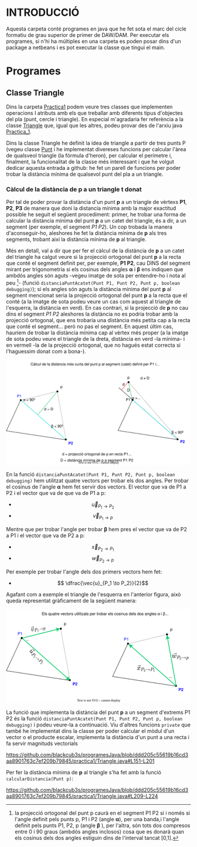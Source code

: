 # INTRODUCCIÓ

Aquesta carpeta conté programes en java que he fet sota el marc del cicle formatiu de grau superior de primer de DAW/DAM. Per executar els programes, si n'hi ha múltiples en una carpeta es poden posar dins d'un package a netbeans i es pot executar la classe que tingui el main.

# Programes

## Classe Triangle

Dins la carpeta [Practica1](./practica1/) podem veure tres classes que implementen operacions I atributs amb els que treballar amb diferents tipus d'objectes del pla (punt, cercle i triangle). En especial m'agradaria fer referència a la classe [Triangle](./practica1/Triangle.java) que, igual que les altres, podeu provar des de l'arxiu java [Practica_1](./practica1/Practica_1.java).

Dins la classe Triangle he definit la idea de triangle a partir de tres punts P (vegeu classe [Punt](./practica1/Punt.java) i he implementat divereses funcions per calcular l'àrea de qualsveol triangle (la fórmula d'heron), per calcular el perímetre i, finalment, la funcionalitat de la classe més interessant i que he volgut dedicar aquesta entrada a github: he fet un parell de funcions per poder trobar la distància mínima de qualsevol punt del pla a un triangle.

### Càlcul de la distància de p a un triangle t donat

Per tal de poder provar la distància d'un punt **p** a un triangle de vèrtexs **P1**, **P2**, **P3** de manera que doni la distancia mínima amb la major exactitud possible he seguit el següent procediment: primer, he trobar una forma de calcular la distància mínima del punt **p** a un catet del triangle, és a dir, a un segment (per exemple, el segment *P1 P2*). Un cop trobada la manera d'aconseguir-ho, aleshores he fet la distància mínima de **p** als tres segments, trobant així la distància mínima de **p** al triangle.

Més en detall, val a dir que per fer el càlcul de la distància de **p** a un catet del triangle ha calgut veure si la projecció ortogonal del punt **p** a la recta que conté el segment definit per, per exemple, **P1 P2**, cau DINS del segment mirant per trigonometria si els cosinus dels angles **α** i **β** ens indiquen que ambdós angles són aguts -vegeu imatge de sota per entendre-ho i nota al peu [^1]- (funció `distanciaPuntAcatet(Punt P1, Punt P2, Punt p, boolean debugging)`); si els angles són aguts la distància mínima del punt **p** al segment mencionat seria la projecció ortogonal del punt **p** a la recta que el conté (a la imatge de sota podeu veure un cas com aquest al triangle de l'esquerra, la distància en verd). En cas contrari, si la projecció de **p** no cau dins el segment *P1 P2* aleshores la distància no es podria trobar amb la projecció ortogonal, que ens trobaria una distància més petita cap a la recta que conté el segment... però no pas el segment. En aquest últim cas, hauriem de trobar la distància mínima cap al vèrtex més proper (a la imatge de sota podeu veure el triangle de la dreta, distància en verd -la mínima- i en vermell -la de la projecció ortogonal, que no hagués estat correcta si l'haguessim donat com a bona-).


<p align="center">
  <img src="./practica1/auxiliars/diagramaDistanciaMinimaTriangle.svg" alt="imatge triangle no carrega">
</p>

En la funció `distanciaPuntAcatet(Punt P1, Punt P2, Punt p, boolean debugging)` hem utilitzat quatre vectors per trobar els dos angles. Per trobar el cosinus de l'angle **α** hem fet servir dos vectors. El vector que va de P1 a P2 i el vector que va de  que va de P1 a p: 

-  $$\vec{u}_{P_1 \to P_2}$$
-  $$\vec{v}_{P_1 \to p}$$

 Mentre que per trobar l'angle per trobar **β** hem pres el vector que va de P2 a P1 i el vector que va de P2 a p:
 
 - $$\vec{x}_{P_2 \to P_1}$$
 - $$\vec{w}_{P_2 \to p}$$
 
 Per exemple per trobar l'angle dels dos primers vectors hem fet:

- $$ \dfrac{\vec{u}_{P_1 \to P_2}}{2}$$


 Agafant com a exemple el triangle de l'esquerra en l'anterior figura, això queda representat gràficament de la següent manera:

<p align="center">
    <img src="./practica1/auxiliars/diagramaDistanciaMinimaTriangleVECTORS.svg" alt = "imatge de vectors no carrega"> 
</p>

La funció que implementa la distància del punt **p** a un segment d'extrems P1 P2 és la funció `distanciaPuntAcatet(Punt P1, Punt P2, Punt p, boolean debugging)` i podeu veure-la a continuació. Viu d'altres funcions `private` que també he implementat dins la classe per poder calcular el mòdul d'un vector o el producte escalar, implementa la distància d'un punt a una recta i fa servir magnituds vectorials 

https://github.com/blackcub3s/programesJava/blob/ddd205c55619b16cd3aa8901763c7ef209b79845/practica1/Triangle.java#L151-L201

Per fer la distància mínima de **p** al triangle s'ha fet amb la funció `calcularDistancia(Punt p)`:

https://github.com/blackcub3s/programesJava/blob/ddd205c55619b16cd3aa8901763c7ef209b79845/practica1/Triangle.java#L209-L224

[^1]: la projecció ortogonal del punt p caurà en el segment P1 P2 si i només si l'angle definit pels punts p, P1 i P2 (angle **α**), per una banda,i l'angle definit pels punts P1, P2, p (angle **β** ), per l'altra, són
tots dos compresos entre 0 i 90 graus (ambdós angles inclosos) cosa que es donarà quan els cosinus dels dos angles
estiguin dins de l'interval tancat [0,1].